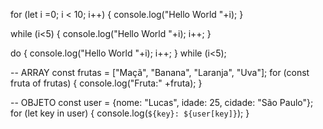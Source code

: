 for (let i =0; i < 10; i++) {
    console.log("Hello World "+i);
}

while (i<5) {
    console.log("Hello World "+i);
    i++;
}

do {
    console.log("Hello World "+i);
    i++;
} while (i<5);

 -- ARRAY
const frutas = ["Maçã", "Banana", "Laranja", "Uva"];
for (const fruta of frutas) {
    console.log("Fruta:" +fruta);
}

-- OBJETO
const user = {nome: "Lucas", idade: 25, cidade: "São Paulo"};
for (let key in user) {
    console.log(`${key}: ${user[key]}`);
}